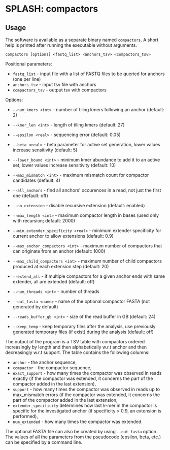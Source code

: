 # SPLASH: compactors

## Usage

The software is available as a separate binary named `compactors`. A short help is printed after running the executable without arguments. 

`compactors [options] <fastq_list> <anchors_tsv> <compactors_tsv>`

Positional parameters:
* `fastq_list`        	- input file with a list of FASTQ files to be queried for anchors (one per line)
* `anchors_tsv`        	- input tsv file with anchors
* `compactors_tsv`  		- output tsv with compactors
   
Options:
* `--num_kmers <int>` - number of tiling kmers following an anchor (default: 2)
* `--kmer_len <int>` - length of tiling kmers (default: 27)
* `--epsilon <real>` - sequencing error (default: 0.05)
* `--beta <real>` - beta parameter for active set generation, lower values increase sensitivity (default: 5)
* `--lower_bound <int>` - minimum kmer abundance to add it to an active set, lower values increase sensitivity (default: 10)
* `--max_mismatch <int>` - maximum mismatch count for compactor candidates (default: 4)
* `--all_anchors` - find all anchors' occurences in a read, not just the first one (default: off)

* `--no_extension` - disable recursive extension (default: enabled)
* `--max_length <int>` - maximum compactor length in bases (used only with recursion; default: 2000)
* `--min_extender_specificity <real>` - minimum extender specificity for current anchor to allow extensions (default: 0.9)
* `--max_anchor_compactors <int>` - maximum number of compactors that can originate from an anchor (default: 1000)
* `--max_child_compactors <int>` - maximum number of child compactors produced at each extension step (default: 20)
* `--extend_all` - if multiple compactors for a given anchor ends with same extender, all are extended (default: off)

* `--num_threads <int>` - number of threads
* `--out_fasta <name>` - name of the optional compactor FASTA (not generated by default)
* `--reads_buffer_gb <int>` - size of the read buffer in GB (default: 24)
* `--keep_temp` - keep temporary files after the analysis, use previously generated temporary files (if exist) during the analysis (default: off)

The output of the program is a TSV table with compactors ordered increasingly by length and then alphabetically w.r.t anchor and then decreasingly w.r.t support. The table contains the following columns:
* `anchor` - the anchor sequence,
* `compactor` - the compactor sequence,
* `exact_support` - how many times the compactor was observed in reads exactly (if the compactor was extended, it concerns the part of the compactor added in the last extension),
* `support` - how many times the compactor was observed in reads up to max_mismatch errors (if the compactor was extended, it concerns the part of the compactor added in the last extension,
* `extender_specificity` determines how last k-mer in the compactor is specific for the investigated anchor (if specificity > 0.9, an extension is performed),
* `num_extended` - how many times the compactor was extended.

The optional FASTA file can also be created by using `--out_fasta` option. The values of all the parameters from the pseudocode (epsilon, beta, etc.) can be specified by a command line. 
